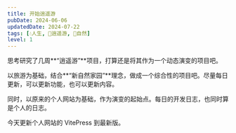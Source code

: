 ```yaml
---
title: 开始逍遥游
pubDate: 2024-06-06
updatedDate: 2024-07-22
tags: [💧人生, 🧚逍遥游, 🌳自然]
level: 1
---
```


思考研究了几周**“逍遥游”**项目，打算还是将其作为一个动态演变的项目吧。

以旅游为基础，结合**“新自然家园”**理念，做成一个综合性的项目吧。尽量每日更新，可以更新功能，也可以更新内容。

同时，以原来的个人网站为基础，作为演变的起始点。每日的开发日志，也同时算是个人的日志。

今天更新个人网站的 VitePress 到最新版。
